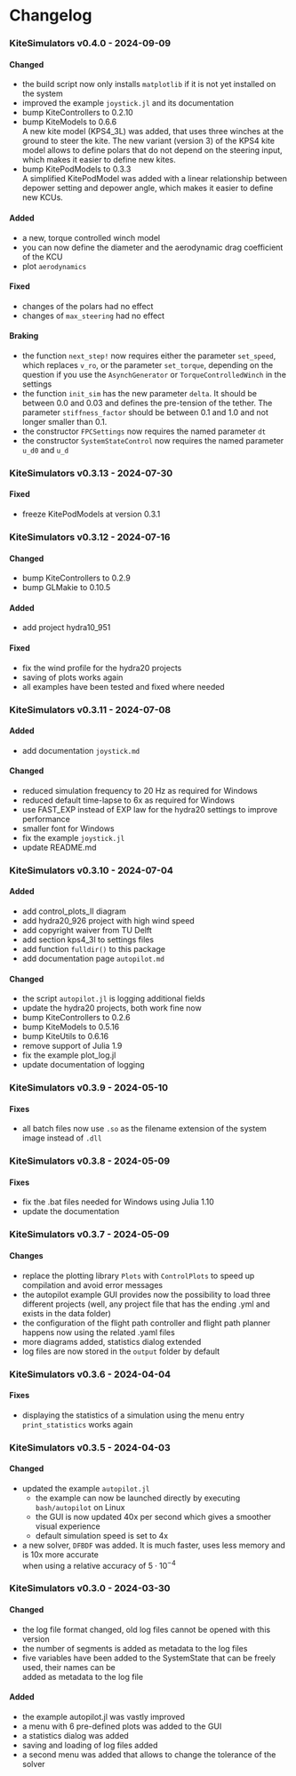 # Changelog
### KiteSimulators v0.4.0 - 2024-09-09
#### Changed
- the build script now only installs `matplotlib` if it is not yet installed on the system
- improved the example `joystick.jl` and its documentation
- bump KiteControllers to 0.2.10
- bump KiteModels to 0.6.6  
A new kite model (KPS4_3L) was added, that uses three winches at the ground to steer the kite.
The new variant (version 3) of the KPS4 kite model allows to define polars that do not depend on the steering input, which makes it easier to define new kites.
- bump KitePodModels to 0.3.3  
A simplified KitePodModel was added with a linear relationship between depower setting and depower angle, which makes it easier to define new KCUs.
#### Added
- a new, torque controlled winch model
- you can now define the diameter and the aerodynamic drag coefficient of the KCU
- plot `aerodynamics`
#### Fixed
- changes of the polars had no effect
- changes of ```max_steering``` had no effect
#### Braking
- the function `next_step!` now requires either the parameter `set_speed`, which replaces `v_ro`, or the parameter `set_torque`, depending on the question if you use the `AsynchGenerator` or `TorqueControlledWinch` in the settings
- the function `init_sim` has the new parameter `delta`. It should be between 0.0 and 0.03 and defines the pre-tension of the tether. The parameter `stiffness_factor` should be between 0.1 and 1.0 and not longer smaller than 0.1.
- the constructor `FPCSettings` now requires the named parameter `dt`
- the constructor `SystemStateControl` now requires the named parameter `u_d0` and `u_d`

### KiteSimulators v0.3.13 - 2024-07-30
#### Fixed
- freeze KitePodModels at version 0.3.1

### KiteSimulators v0.3.12 - 2024-07-16
#### Changed
- bump KiteControllers to 0.2.9
- bump GLMakie to 0.10.5
#### Added
- add project hydra10_951
#### Fixed
- fix the wind profile for the hydra20 projects
- saving of plots works again
- all examples have been tested and fixed where needed

### KiteSimulators v0.3.11 - 2024-07-08
#### Added
- add documentation `joystick.md`

#### Changed
- reduced simulation frequency to 20 Hz as required for Windows
- reduced default time-lapse to 6x as required for Windows
- use FAST_EXP instead of EXP law for the hydra20 settings to improve performance
- smaller font for Windows
- fix the example `joystick.jl`
- update README.md

### KiteSimulators v0.3.10 - 2024-07-04
#### Added
- add control_plots_II diagram
- add hydra20_926 project with high wind speed
- add copyright waiver from TU Delft
- add section kps4_3l to settings files
- add function `fulldir()` to this package
- add documentation page `autopilot.md`
#### Changed
- the script `autopilot.jl` is logging additional fields
- update the hydra20 projects, both work fine now
- bump KiteControllers to 0.2.6
- bump KiteModels to 0.5.16
- bump KiteUtils to 0.6.16
- remove support of Julia 1.9
- fix the example plot_log.jl
- update documentation of logging

###  KiteSimulators v0.3.9 - 2024-05-10
#### Fixes
- all batch files now use `.so` as the filename extension of the system image instead of `.dll`

###  KiteSimulators v0.3.8 - 2024-05-09
#### Fixes
- fix the .bat files needed for Windows using Julia 1.10
- update the documentation

### KiteSimulators v0.3.7 - 2024-05-09
#### Changes
- replace the plotting library `Plots` with `ControlPlots` to speed up compilation and avoid error messages
- the autopilot example GUI provides now the possibility to load three different projects (well, any project file that has the ending .yml and exists in the data folder)
- the configuration of the flight path controller and flight path planner happens now using the related .yaml files
- more diagrams added, statistics dialog extended
- log files are now stored in the `output` folder by default

### KiteSimulators v0.3.6 - 2024-04-04
#### Fixes
- displaying the statistics of a simulation using the menu entry `print_statistics` works again

### KiteSimulators v0.3.5 - 2024-04-03
#### Changed
- updated the example `autopilot.jl`  
  - the example can now be launched directly by executing `bash/autopilot` on Linux  
  - the GUI is now updated 40x per second which gives a smoother visual experience
  - default simulation speed is set to 4x
- a new solver, `DFBDF` was added. It is much faster, uses less memory and is 10x more accurate  
  when using a relative accuracy of $5 \cdot 10^{-4}$

### KiteSimulators v0.3.0 - 2024-03-30
#### Changed
- the log file format changed, old log files cannot be opened with this version
- the number of segments is added as metadata to the log files
- five variables have been added to the SystemState that can be freely used, their names can be  
  added as metadata to the log file

#### Added
- the example autopilot.jl was vastly improved
- a menu with 6 pre-defined plots was added to the GUI
- a statistics dialog was added
- saving and loading of log files added
- a second menu was added that allows to change the tolerance of the solver
